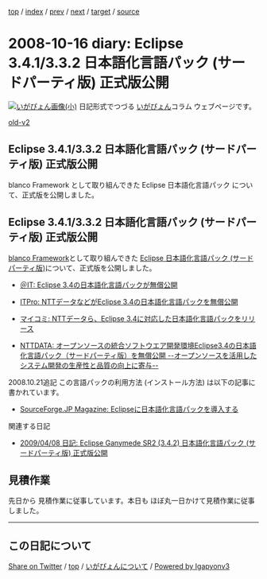 [top](../index.html) 
 / [index](index.html) 
 / [prev](ig081013.html) 
 / [next](ig081024.html) 
 / [target](https://igapyon.github.io/diary/2008/ig081016.html) 
 / [source](https://github.com/igapyon/diary/blob/gh-pages/2008/ig081016.src.md) 

2008-10-16 diary: Eclipse 3.4.1/3.3.2 日本語化言語パック (サードパーティ版) 正式版公開
=====================================================================================================
[![いがぴょん画像(小)](https://igapyon.github.io/diary/images/iga200306s.jpg "いがぴょん")](https://igapyon.github.io/diary/memo/memoigapyon.html) 日記形式でつづる [いがぴょん](https://igapyon.github.io/diary/memo/memoigapyon.html)コラム ウェブページです。

[old-v2](ig081016-orig.html)

## Eclipse 3.4.1/3.3.2 日本語化言語パック (サードパーティ版) 正式版公開

blanco Framework として取り組んできた Eclipse 日本語化言語パック について、正式版を公開しました。


## Eclipse  3.4.1/3.3.2 日本語化言語パック (サードパーティ版) 正式版公開

[blanco Framework](http://www.igapyon.jp/blanco/blanco.ja.html)として取り組んできた [Eclipse 日本語化言語パック (サードパーティ版)](http://www.igapyon.jp/blanco/nlpack/eclipse/)について、正式版を公開しました。

* [＠IT: Eclipse 3.4の日本語化言語パックが無償公開](http://www.atmarkit.co.jp/news/200810/16/eclipse.html)
  
* [ITPro: NTTデータなどがEclipse 3.4の日本語化言語パックを無償公開](http://itpro.nikkeibp.co.jp/article/NEWS/20081016/317122/)
  
* [マイコミ: NTTデータら、Eclipse 3.4に対応した日本語化言語パックをリリース](http://journal.mycom.co.jp/news/2008/10/16/041/)
  
* [NTTDATA: オープンソースの統合ソフトウエア開発環境Eclipse3.4の日本語化言語パック（サードパーティ版）を無償公開 --オープンソースを活用したシステム開発の生産性と品質の向上に寄与--](http://www.nttdata.co.jp/release/2008/101600.html)

2008.10.21追記 この言語パックの利用方法 (インストール方法) は以下の記事に書かれています。

* [SourceForge.JP Magazine: Eclipseに日本語化言語パックを導入する](http://sourceforge.jp/magazine/08/10/20/0936240)

関連する日記

* [2009/04/08 日記: Eclipse Ganymede SR2 (3.4.2) 日本語化言語パック (サードパーティ版) 正式版公開](../2009/ig090408.html)

## 見積作業

先日から 見積作業に従事しています。本日も ほぼ丸一日かけて見積作業に従事しました。


----------------------------------------------------------------------------------------------------

## この日記について

[Share on Twitter](https://twitter.com/intent/tweet?hashtags=igapyon%2Cdiary%2C%E3%81%84%E3%81%8C%E3%81%B4%E3%82%87%E3%82%93&text=Eclipse+3.4.1%2F3.3.2+%E6%97%A5%E6%9C%AC%E8%AA%9E%E5%8C%96%E8%A8%80%E8%AA%9E%E3%83%91%E3%83%83%E3%82%AF+%28%E3%82%B5%E3%83%BC%E3%83%89%E3%83%91%E3%83%BC%E3%83%86%E3%82%A3%E7%89%88%29+%E6%AD%A3%E5%BC%8F%E7%89%88%E5%85%AC%E9%96%8B&url=https%3A%2F%2Figapyon.github.io%2Fdiary%2F2008%2Fig081016.html) / [top](../index.html) / [いがぴょんについて](https://igapyon.github.io/diary/memo/memoigapyon.html) / [Powered by Igapyonv3](https://github.com/igapyon/igapyonv3)
